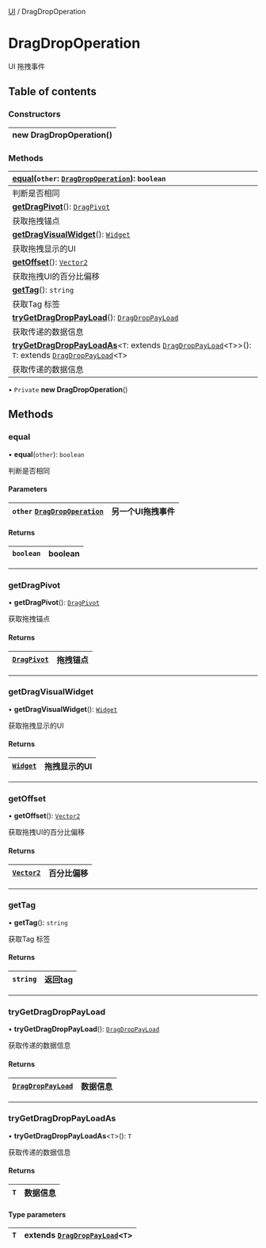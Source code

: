 [UI](../groups/Core.UI.md) / DragDropOperation

# DragDropOperation <Badge type="tip" text="Class" /> <Score text="DragDropOperation" />

<p class="content-big"> UI 拖拽事件 </p>

## Table of contents

### Constructors <Score text="Constructors" /> 
| **new DragDropOperation**()  |
| :----- |

### Methods <Score text="Methods" /> 
| **[equal](mw.DragDropOperation.md#equal)**(`other`: [`DragDropOperation`](mw.DragDropOperation.md)): `boolean`  |
| :-----|
| 判断是否相同|
| **[getDragPivot](mw.DragDropOperation.md#getdragpivot)**(): [`DragPivot`](../enums/mw.DragPivot.md)  |
| 获取拖拽锚点|
| **[getDragVisualWidget](mw.DragDropOperation.md#getdragvisualwidget)**(): [`Widget`](mw.Widget.md)  |
| 获取拖拽显示的UI|
| **[getOffset](mw.DragDropOperation.md#getoffset)**(): [`Vector2`](mw.Vector2.md)  |
| 获取拖拽UI的百分比偏移|
| **[getTag](mw.DragDropOperation.md#gettag)**(): `string`  |
| 获取Tag 标签|
| **[tryGetDragDropPayLoad](mw.DragDropOperation.md#trygetdragdroppayload)**(): [`DragDropPayLoad`](mw.DragDropPayLoad.md)  |
| 获取传递的数据信息|
| **[tryGetDragDropPayLoadAs](mw.DragDropOperation.md#trygetdragdroppayloadas)**<`T`: extends [`DragDropPayLoad`](mw.DragDropPayLoad.md)<`T`\>\>(): `T`: extends [`DragDropPayLoad`](mw.DragDropPayLoad.md)<`T`\>  |
| 获取传递的数据信息|

• `Private` **new DragDropOperation**()

## Methods

### equal <Score text="equal" /> 

• **equal**(`other`): `boolean` <Badge type="tip" text="client" />

判断是否相同

#### Parameters

| `other` [`DragDropOperation`](mw.DragDropOperation.md) | 另一个UI拖拽事件 |
| :------ | :------ |

#### Returns

| `boolean` | boolean |
| :------ | :------ |


___

### getDragPivot <Score text="getDragPivot" /> 

• **getDragPivot**(): [`DragPivot`](../enums/mw.DragPivot.md) <Badge type="tip" text="client" />

获取拖拽锚点

#### Returns

| [`DragPivot`](../enums/mw.DragPivot.md) | 拖拽锚点 |
| :------ | :------ |


___

### getDragVisualWidget <Score text="getDragVisualWidget" /> 

• **getDragVisualWidget**(): [`Widget`](mw.Widget.md) <Badge type="tip" text="client" />

获取拖拽显示的UI

#### Returns

| [`Widget`](mw.Widget.md) | 拖拽显示的UI |
| :------ | :------ |


___

### getOffset <Score text="getOffset" /> 

• **getOffset**(): [`Vector2`](mw.Vector2.md) <Badge type="tip" text="client" />

获取拖拽UI的百分比偏移

#### Returns

| [`Vector2`](mw.Vector2.md) | 百分比偏移 |
| :------ | :------ |


___

### getTag <Score text="getTag" /> 

• **getTag**(): `string` <Badge type="tip" text="client" />

获取Tag 标签

#### Returns

| `string` | 返回tag |
| :------ | :------ |


___

### tryGetDragDropPayLoad <Score text="tryGetDragDropPayLoad" /> 

• **tryGetDragDropPayLoad**(): [`DragDropPayLoad`](mw.DragDropPayLoad.md) <Badge type="tip" text="client" />

获取传递的数据信息

#### Returns

| [`DragDropPayLoad`](mw.DragDropPayLoad.md) | 数据信息 |
| :------ | :------ |


___

### tryGetDragDropPayLoadAs <Score text="tryGetDragDropPayLoadAs" /> 

• **tryGetDragDropPayLoadAs**<`T`\>(): `T` <Badge type="tip" text="client" />

获取传递的数据信息

#### Returns

| `T` | 数据信息 |
| :------ | :------ |


#### Type parameters

| `T` | extends [`DragDropPayLoad`](mw.DragDropPayLoad.md)<`T`\> |
| :------ | :------ |
